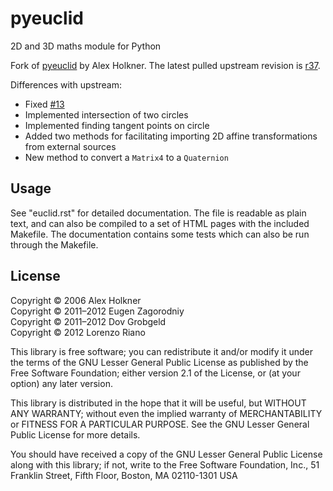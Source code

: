 pyeuclid
========

2D and 3D maths module for Python

Fork of [pyeuclid](http://code.google.com/p/pyeuclid/) by Alex Holkner.
The latest pulled upstream revision is
[r37](http://code.google.com/p/pyeuclid/source/browse/?r=37#svn%2Ftrunk).

Differences with upstream:

- Fixed [#13](http://code.google.com/p/pyeuclid/issues/detail?id=13)
- Implemented intersection of two circles
- Implemented finding tangent points on circle
- Added two methods for facilitating importing 2D affine transformations
  from external sources
- New method to convert a `Matrix4` to a `Quaternion`

Usage
-----

See "euclid.rst" for detailed documentation.  The file is readable as
plain text, and can also be compiled to a set of HTML pages with the
included Makefile.  The documentation contains some tests which
can also be run through the Makefile.

License
-------

Copyright &copy; 2006 Alex Holkner  
Copyright &copy; 2011&ndash;2012 Eugen Zagorodniy  
Copyright &copy; 2011&ndash;2012 Dov Grobgeld  
Copyright &copy; 2012 Lorenzo Riano  

This library is free software; you can redistribute it and/or modify it
under the terms of the GNU Lesser General Public License as published by the
Free Software Foundation; either version 2.1 of the License, or (at your
option) any later version.

This library is distributed in the hope that it will be useful, but WITHOUT
ANY WARRANTY; without even the implied warranty of MERCHANTABILITY or
FITNESS FOR A PARTICULAR PURPOSE.  See the GNU Lesser General Public License
for more details.

You should have received a copy of the GNU Lesser General Public License
along with this library; if not, write to the Free Software Foundation,
Inc., 51 Franklin Street, Fifth Floor, Boston, MA  02110-1301 USA
